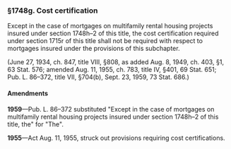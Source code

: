 ### §1748g. Cost certification ###

Except in the case of mortgages on multifamily rental housing projects insured under section 1748h–2 of this title, the cost certification required under section 1715r of this title shall not be required with respect to mortgages insured under the provisions of this subchapter.

(June 27, 1934, ch. 847, title VIII, §808, as added Aug. 8, 1949, ch. 403, §1, 63 Stat. 576; amended Aug. 11, 1955, ch. 783, title IV, §401, 69 Stat. 651; Pub. L. 86–372, title VII, §704(b), Sept. 23, 1959, 73 Stat. 686.)

#### Amendments ####

**1959**—Pub. L. 86–372 substituted "Except in the case of mortgages on multifamily rental housing projects insured under section 1748h–2 of this title, the" for "The".

**1955**—Act Aug. 11, 1955, struck out provisions requiring cost certifications.